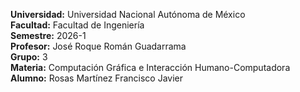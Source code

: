 **Universidad:** Universidad Nacional Autónoma de México  
**Facultad:** Facultad de Ingeniería  
**Semestre:** 2026-1  
**Profesor:** José Roque Román Guadarrama  
**Grupo:** 3  
**Materia:** Computación Gráfica e Interacción Humano-Computadora  
**Alumno:** Rosas Martínez Francisco Javier

